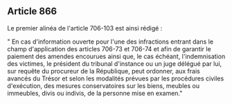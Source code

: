Article 866
----
Le premier alinéa de l'article 706-103 est ainsi rédigé :

" En cas d'information ouverte pour l'une des infractions entrant dans le champ
d'application des articles 706-73 et 706-74 et afin de garantir le paiement des
amendes encourues ainsi que, le cas échéant, l'indemnisation des victimes, le
président du tribunal d'instance ou un juge délégué par lui, sur requête du
procureur de la République, peut ordonner, aux frais avancés du Trésor et selon
les modalités prévues par les procédures civiles d'exécution, des mesures
conservatoires sur les biens, meubles ou immeubles, divis ou indivis, de la
personne mise en examen."
